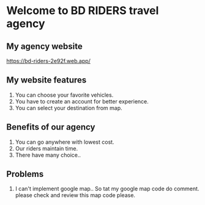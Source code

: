 # Welcome to BD RIDERS travel agency

## My agency website
https://bd-riders-2e92f.web.app/

## My website features
1. You can choose your favorite vehicles.
2. You have to create an account for better experience.
3. You can select your destination from map.

## Benefits of our agency
1. You can go anywhere with lowest cost.
2. Our riders maintain time.
3. There have many choice..

## Problems
1. I can't implement google map.. So tat my google map code do comment. please check and review this map code please.
